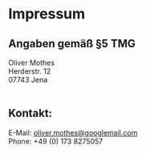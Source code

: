 # Impressum
## Angaben gemäß §5 TMG
Oliver Mothes<br>
Herderstr. 12<br>
07743 Jena<br>
<br>
## Kontakt:
E-Mail: oliver.mothes@googlemail.com<br>
Phone: +49 (0) 173 8275057
